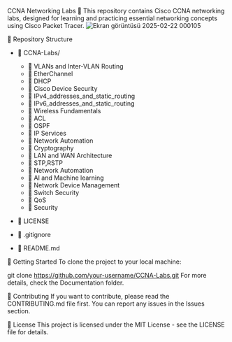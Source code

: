 CCNA Networking Labs 🚀
This repository contains Cisco CCNA networking labs, designed for learning and practicing essential networking concepts using Cisco Packet Tracer.
![Ekran görüntüsü 2025-02-22 000105](https://github.com/user-attachments/assets/dfd0e635-00cb-4faf-b01c-6e40fa9ca647)


📂 Repository Structure
- 📂 CCNA-Labs/
  - 📁 VLANs and Inter-VLAN Routing
  - 📁 EtherChannel
  - 📁 DHCP
  - 📁 Cisco Device Security
  - 📁 IPv4_addresses_and_static_routing
  - 📁 IPv6_addresses_and_static_routing
  - 📁 Wireless Fundamentals
  - 📁 ACL
  - 📁 OSPF
  - 📁 IP Services
  - 📁 Network Automation
  - 📁 Cryptography
  - 📁 LAN and WAN Architecture
  - 📁 STP,RSTP
  - 📁 Network Automation
  - 📁 AI and Machine learning
  - 📁 Network Device Management
  - 📁 Switch Security
  - 📁 QoS
  - 📁 Security


- 📜 LICENSE
- 📄 .gitignore
- 📄 README.md



🚀 Getting Started
To clone the project to your local machine:

git clone https://github.com/your-username/CCNA-Labs.git
For more details, check the Documentation folder.

📌 Contributing
If you want to contribute, please read the CONTRIBUTING.md file first. You can report any issues in the Issues section.

📜 License
This project is licensed under the MIT License - see the LICENSE file for details.

